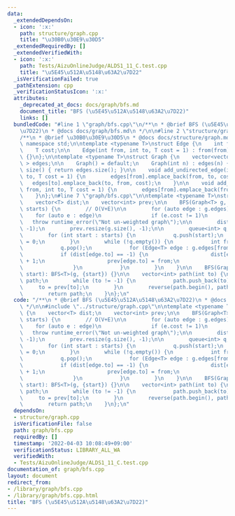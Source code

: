```yaml
---
data:
  _extendedDependsOn:
  - icon: ':x:'
    path: structure/graph.cpp
    title: "\u30B0\u30E9\u30D5"
  _extendedRequiredBy: []
  _extendedVerifiedWith:
  - icon: ':x:'
    path: Tests/AizuOnlineJudge/ALDS1_11_C.test.cpp
    title: "\u5E45\u512A\u5148\u63A2\u7D22"
  _isVerificationFailed: true
  _pathExtension: cpp
  _verificationStatusIcon: ':x:'
  attributes:
    _deprecated_at_docs: docs/graph/bfs.md
    document_title: "BFS (\u5E45\u512A\u5148\u63A2\u7D22)"
    links: []
  bundledCode: "#line 1 \"graph/bfs.cpp\"\n/**\n * @brief BFS (\u5E45\u512A\u5148\u63A2\
    \u7D22)\n * @docs docs/graph/bfs.md\n */\n\n#line 2 \"structure/graph.cpp\"\n\n\
    /**\n * @brief \u30B0\u30E9\u30D5\n * @docs docs/structure/graph.md\n */\n\nusing\
    \ namespace std;\n\ntemplate <typename T>\nstruct Edge {\n    int from, to;\n\
    \    T cost;\n\n    Edge(int from, int to, T cost = 1) : from(from), to(to), cost(cost)\
    \ {}\n};\n\ntemplate <typename T>\nstruct Graph {\n    vector<vector<Edge<T> >\
    \ > edges;\n\n    Graph() = default;\n    Graph(int n) : edges(n) {}\n\n    size_t\
    \ size() { return edges.size(); }\n\n    void add_undirected_edge(int from, int\
    \ to, T cost = 1) {\n        edges[from].emplace_back(from, to, cost);\n     \
    \   edges[to].emplace_back(to, from, cost);\n    }\n\n    void add_directed_edge(int\
    \ from, int to, T cost = 1) {\n        edges[from].emplace_back(from, to, cost);\n\
    \    }\n};\n#line 7 \"graph/bfs.cpp\"\n\ntemplate <typename T>\nstruct BFS {\n\
    \    vector<T> dist;\n    vector<int> prev;\n\n    BFS(Graph<T> g, vector<int>\
    \ starts) {\n        // O(V+E)\n\n        for (auto edge : g.edges)\n        \
    \    for (auto e : edge)\n                if (e.cost != 1)\n                 \
    \   throw runtime_error(\"Not un-weighted graph\");\n\n        dist.resize(g.size(),\
    \ -1);\n        prev.resize(g.size(), -1);\n\n        queue<int> q;  // FIFO\n\
    \        for (int start : starts) {\n            q.push(start);\n            dist[start]\
    \ = 0;\n        }\n        while (!q.empty()) {\n            int from = q.front();\n\
    \            q.pop();\n            for (Edge<T> edge : g.edges[from]) {\n    \
    \            if (dist[edge.to] == -1) {\n                    dist[edge.to] = dist[from]\
    \ + 1;\n                    prev[edge.to] = from;\n                    q.push(edge.to);\n\
    \                }\n            }\n        }\n    }\n\n    BFS(Graph<T> g, int\
    \ start): BFS<T>(g, {start}) {}\n\n    vector<int> path(int to) {\n        vector<int>\
    \ path;\n        while (to != -1) {\n            path.push_back(to);\n       \
    \     to = prev[to];\n        }\n        reverse(path.begin(), path.end());\n\
    \        return path;\n    }\n};\n"
  code: "/**\n * @brief BFS (\u5E45\u512A\u5148\u63A2\u7D22)\n * @docs docs/graph/bfs.md\n\
    \ */\n\n#include \"../structure/graph.cpp\"\n\ntemplate <typename T>\nstruct BFS\
    \ {\n    vector<T> dist;\n    vector<int> prev;\n\n    BFS(Graph<T> g, vector<int>\
    \ starts) {\n        // O(V+E)\n\n        for (auto edge : g.edges)\n        \
    \    for (auto e : edge)\n                if (e.cost != 1)\n                 \
    \   throw runtime_error(\"Not un-weighted graph\");\n\n        dist.resize(g.size(),\
    \ -1);\n        prev.resize(g.size(), -1);\n\n        queue<int> q;  // FIFO\n\
    \        for (int start : starts) {\n            q.push(start);\n            dist[start]\
    \ = 0;\n        }\n        while (!q.empty()) {\n            int from = q.front();\n\
    \            q.pop();\n            for (Edge<T> edge : g.edges[from]) {\n    \
    \            if (dist[edge.to] == -1) {\n                    dist[edge.to] = dist[from]\
    \ + 1;\n                    prev[edge.to] = from;\n                    q.push(edge.to);\n\
    \                }\n            }\n        }\n    }\n\n    BFS(Graph<T> g, int\
    \ start): BFS<T>(g, {start}) {}\n\n    vector<int> path(int to) {\n        vector<int>\
    \ path;\n        while (to != -1) {\n            path.push_back(to);\n       \
    \     to = prev[to];\n        }\n        reverse(path.begin(), path.end());\n\
    \        return path;\n    }\n};\n"
  dependsOn:
  - structure/graph.cpp
  isVerificationFile: false
  path: graph/bfs.cpp
  requiredBy: []
  timestamp: '2022-04-03 10:08:49+09:00'
  verificationStatus: LIBRARY_ALL_WA
  verifiedWith:
  - Tests/AizuOnlineJudge/ALDS1_11_C.test.cpp
documentation_of: graph/bfs.cpp
layout: document
redirect_from:
- /library/graph/bfs.cpp
- /library/graph/bfs.cpp.html
title: "BFS (\u5E45\u512A\u5148\u63A2\u7D22)"
---
```

